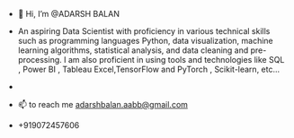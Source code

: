 - 👋 Hi, I’m @ADARSH BALAN
  
- An aspiring Data Scientist with proficiency in various technical
skills such as programming languages Python, data visualization, machine
learning algorithms, statistical analysis, and data cleaning and pre-processing.
I am also proficient in using tools and technologies like SQL , Power BI , Tableau
Excel,TensorFlow and PyTorch , Scikit-learn, etc...
- 
- 📫 to reach me adarshbalan.aabb@gmail.com
- +919072457606

